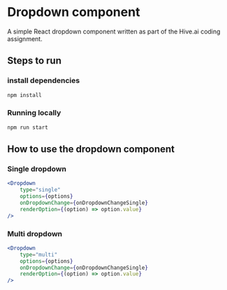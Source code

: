 # Dropdown component

A simple React dropdown component written as part of the Hive.ai coding assignment.

## Steps to run

### install dependencies
```sh
npm install
```

### Running locally
```sh
npm run start
```

## How to use the dropdown component
### Single dropdown
```jsx
<Dropdown
    type="single"
    options={options}
    onDropdownChange={onDropdownChangeSingle}
    renderOption={(option) => option.value} 
/>
```

### Multi dropdown
```jsx
<Dropdown
    type="multi"
    options={options}
    onDropdownChange={onDropdownChangeSingle}
    renderOption={(option) => option.value} 
/>
```
